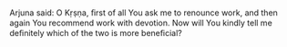 Arjuna said: O Kṛṣṇa, ﬁrst of all You ask me to renounce work, and then again You recommend work with devotion. Now will You kindly tell me deﬁnitely which of the two is more beneﬁcial?